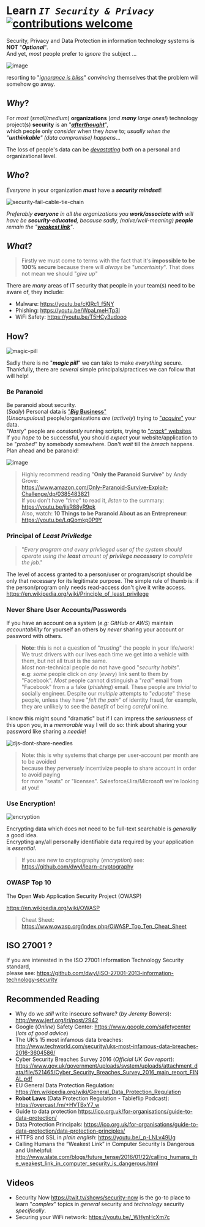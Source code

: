 # Learn _`IT Security & Privacy`_ [![contributions welcome](https://img.shields.io/badge/contributions-welcome-brightgreen.svg?style=flat)](https://github.com/dwyl/learn-security/issues)


Security, Privacy and Data Protection in information technology
systems is **NOT** "_**Optional**_". <br />
And yet, _most_ people prefer to _ignore_ the subject ...

![image](https://cloud.githubusercontent.com/assets/194400/21071387/95ef3cc4-be96-11e6-83b6-1ae4c9009cb3.png)

resorting to "[_ignorance is bliss_](https://youtu.be/l5y68ErffgM)"
_convincing_ themselves that the problem will somehow go away.

## _Why_?

For _most_ (_small/medium_) **organizations** (_and **many** large ones!_) technology project(s) **security**
is an "[***afterthought***](https://en.wiktionary.org/wiki/afterthought#Noun)", <br />
which people only _consider_ when they
_have_ to; _usually when the "**unthinkable**" (data compromise) happens_...

The loss of people's data can be [_devastating_](http://www.today.com/money/id-theft-can-take-heavy-emotional-toll-victims-1D80305639)
_both_ on a personal and organizational level.


## _Who_?

_Everyone_ in your organization _**must**_ have a _**security mindset**_! <br />

![security-fail-cable-tie-chain](https://cloud.githubusercontent.com/assets/194400/21071637/a8ee1798-be9e-11e6-98b3-e08b3d4ad6ac.jpg)

_Preferably **everyone** in all the organizations you **work/associate with** will have be **security-educated**,
because sadly, (naive/well-meaning) **people** remain the "[**weakest link**](http://www.cio.com/article/2895404/cybercrime/people-remain-the-weakest-link-in-security.html)"_.


## _What_?

> Firstly we must come to terms with the fact that it's **impossible to be 100% secure** because there will
_always_ be "_uncertainty_". That does not mean we should "_give up_"

There are _many_ areas of IT security that people in your team(s)
need to be aware of, they include:

+ Malware: https://youtu.be/cKlRc1_f5NY
+ Phishing: https://youtu.be/WpaLmeHTp3I
+ WiFi Safety: https://youtu.be/T5HCy3udooo

## How?

![magic-pill](https://cloud.githubusercontent.com/assets/194400/21573069/440ea2d0-ced8-11e6-9dca-537e5dab857f.jpg)

Sadly there is no "***magic pill***" we can take to make _everything_ secure. <br />
Thankfully, there are _several_ simple principals/practices we can follow that will help!

### Be Paranoid

Be paranoid about security. <br />
(_Sadly_) Personal data is ["**_Big_ Business**"](http://europe.newsweek.com/secretive-world-selling-data-about-you-464789) <br />
(_Unscrupulous_) people/organizations _are_ (_actively_) trying to ["_acquire_"](https://www.engadget.com/2016/12/30/facebook-buys-data-on-users-offline-habits-for-better-ads/) your data. <br />
"_Nasty_" people are _constantly_ running scripts, trying to ["_crack_" websites](http://www.forbes.com/sites/jameslyne/2013/09/06/30000-web-sites-hacked-a-day-how-do-you-host-yours). <br />
If you _hope_ to be successful, you should _expect_ your website/application to
be "_probed_" by somebody somewhere.
Don't _wait_ till the _breach_ happens. Plan ahead and be paranoid!

![image](https://cloud.githubusercontent.com/assets/194400/21573821/1efd939e-cee1-11e6-8cba-1142fa2efc82.png)

> Highly recommend reading "**Only the Paranoid Survive**" by Andy Grove: <br />
https://www.amazon.com/Only-Paranoid-Survive-Exploit-Challenge/dp/0385483821 <br />
If you don't have "_time_" to read it, _listen_ to the summary: https://youtu.be/jisR88yR9pk <br />
Also, watch: **10 Things to be Paranoid About as an Entrepreneur**: https://youtu.be/LqQomkp0P9Y



### Principal of _Least Priviledge_

> "_Every program and every privileged user of the system should operate
using the **least** amount of **privilege necessary** to complete the job_."

The level of access granted to a person/user or program/script should be
only that necessary for its legitimate purpose. The simple rule of thumb is:
if the person/program only needs read-access don't give it write access.
https://en.wikipedia.org/wiki/Principle_of_least_privilege

### Never Share User Accounts/Passwords

If you have an account on a system (_e.g: GitHub or AWS_)
maintain _accountability_ for yourself an others by _never_ sharing your account
or password with others.

> **Note**: this is not a question of "_trusting_" the people in your life/work!
We trust drivers with our lives each time we get into a vehicle with them,
but not all trust is the same. <br />
_Most_ non-technical people do not have good "_security habits_". <br />
**e.g**: _some_ people click on _any_ (_every_) link sent to them by "Facebook".
_Most_ people cannot distinguish a "_real_" email from "Facebook" from a
a fake (_phishing_) email. These people are _trivial_ to socially engineer.
Despite our _multiple_ attempts to "_educate_" these people,
unless they have "_felt the pain_" of identity fraud, for example,
they are unlikely to see the _benefit_ of being _careful_ online.

I know this might sound "dramatic" but if I can impress the _seriousness_ of this
upon you, in a _memorable_ way I will do so:
think about sharing your password like sharing a _needle_!

![djs-dont-share-needles](https://cloud.githubusercontent.com/assets/194400/21574204/d9c1ae0e-cee6-11e6-8e45-9f686697cfe2.png)


> Note: this is why systems that charge per user-account per month are to be avoided <br />
because they _perversely_ incentivize people to
share account in order to avoid paying <br />
for more "seats" or "licenses". Salesforce/Jira/Microsoft we're looking at you!

### Use Encryption!

![encryption](https://cloud.githubusercontent.com/assets/194400/21574006/757862e2-cee3-11e6-8a84-6b1ab67c467f.jpeg)

Encrypting data which does not need to be full-text searchable is _generally_ a good idea. <br />
Encrypting any/all personally identifiable data required by your application is _essential_.

> If you are new to cryptography (_encryption_) see:
https://github.com/dwyl/learn-cryptography


### OWASP Top 10

The **O**pen **W**eb Application Security Project (OWASP)

https://en.wikipedia.org/wiki/OWASP

> Cheat Sheet: https://www.owasp.org/index.php/OWASP_Top_Ten_Cheat_Sheet


## ISO 27001 ?

If you are interested in the ISO 27001 Information Technology Security standard, <br />
please see: https://github.com/dwyl/ISO-27001-2013-information-technology-security


## Recommended Reading

+ Why do we _still_ write insecure software? (_by Jeremy Bowers_): http://www.jerf.org/iri/post/2942
+ Google (_Online_) Safety Center: https://www.google.com/safetycenter (_lots of good advice_)
+ The UK’s 15 most infamous data breaches:
http://www.techworld.com/security/uks-most-infamous-data-breaches-2016-3604586/
+ Cyber Security Breaches Survey 2016 (_Official UK Gov report_):
https://www.gov.uk/government/uploads/system/uploads/attachment_data/file/521465/Cyber_Security_Breaches_Survey_2016_main_report_FINAL.pdf
+ EU General Data Protection Regulation:
https://en.wikipedia.org/wiki/General_Data_Protection_Regulation
+ **Robot Laws** (Data Protection Regulation - Tableflip Podcast):
https://overcast.fm/+HVTBxY7_w
+ Guide to data protection
https://ico.org.uk/for-organisations/guide-to-data-protection/
+ Data Protection Principals:
https://ico.org.uk/for-organisations/guide-to-data-protection/data-protection-principles/
+ HTTPS and SSL in _plain english_: https://youtu.be/_p-LNLv49Ug
+ Calling Humans the “Weakest Link” in Computer Security Is Dangerous and Unhelpful:
http://www.slate.com/blogs/future_tense/2016/01/22/calling_humans_the_weakest_link_in_computer_security_is_dangerous.html

## Videos

+ Security Now https://twit.tv/shows/security-now is the go-to place to learn
"_complex_" topics in _general_ security and _technology_ security _specifically_.
+ Securing your WiFi network: https://youtu.be/_WHynHcXm7c

